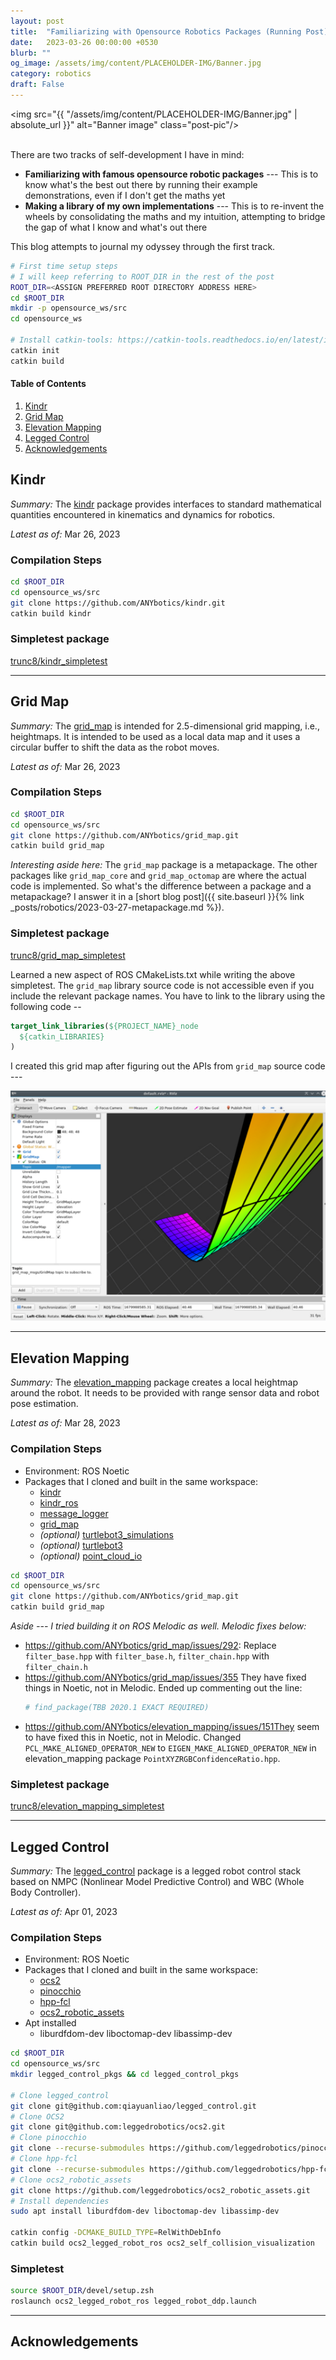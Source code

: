 ```yaml
---
layout: post
title:  "Familiarizing with Opensource Robotics Packages (Running Post)"
date:   2023-03-26 00:00:00 +0530
blurb: ""
og_image: /assets/img/content/PLACEHOLDER-IMG/Banner.jpg
category: robotics
draft: False
---
```


<img src="{{ "/assets/img/content/PLACEHOLDER-IMG/Banner.jpg" | absolute_url }}" alt="Banner image" class="post-pic"/>
<br />
<br />

There are two tracks of self-development I have in mind:

- **Familiarizing with famous opensource robotic packages** --- This is to know what's the best out there by running their example demonstrations, even if I don't get the maths yet
- **Making a library of my own implementations** --- This is to re-invent the wheels by consolidating the maths and my intuition, attempting to bridge the gap of what I know and what's out there

This blog attempts to journal my odyssey through the first track.

```sh
# First time setup steps
# I will keep referring to ROOT_DIR in the rest of the post
ROOT_DIR=<ASSIGN PREFERRED ROOT DIRECTORY ADDRESS HERE>
cd $ROOT_DIR
mkdir -p opensource_ws/src
cd opensource_ws

# Install catkin-tools: https://catkin-tools.readthedocs.io/en/latest/installing.html
catkin init
catkin build
```

#### Table of Contents
1. [Kindr](#kindr)
1. [Grid Map](#grid-map)
1. [Elevation Mapping](#elevation-mapping)
1. [Legged Control](#legged-control)
1. [Acknowledgements](#acknowledgements)


## Kindr
*Summary:* The [kindr](https://github.com/anybotics/kindr) package provides interfaces to standard mathematical quantities encountered in kinematics and dynamics for robotics.

*Latest as of:* Mar 26, 2023

### Compilation Steps
```sh
cd $ROOT_DIR
cd opensource_ws/src
git clone https://github.com/ANYbotics/kindr.git
catkin build kindr
```

### Simpletest package
[trunc8/kindr_simpletest](https://github.com/trunc8/kindr_simpletest)

---

## Grid Map
*Summary:* The [grid_map](https://github.com/ANYbotics/grid_map) is intended for 2.5-dimensional grid mapping, i.e., heightmaps. It is intended to be used as a local data map and it uses a circular buffer to shift the data as the robot moves.

*Latest as of:* Mar 26, 2023

### Compilation Steps
```sh
cd $ROOT_DIR
cd opensource_ws/src
git clone https://github.com/ANYbotics/grid_map.git
catkin build grid_map
```

*Interesting aside here:* The `grid_map` package is a metapackage. The other packages like `grid_map_core` and `grid_map_octomap` are where the actual code is implemented. So what's the difference between a package and a metapackage? I answer it in a [short blog post]({{ site.baseurl }}{% link _posts/robotics/2023-03-27-metapackage.md %}).

### Simpletest package
[trunc8/grid_map_simpletest](https://github.com/trunc8/grid_map_simpletest)

Learned a new aspect of ROS CMakeLists.txt while writing the above simpletest. The `grid_map` library source code is not accessible even if you include the relevant package names. You have to link to the library using the following code --

```cmake
target_link_libraries(${PROJECT_NAME}_node
  ${catkin_LIBRARIES}
)
```

I created this grid map after figuring out the APIs from `grid_map` source code ---

![RViz Demo](/assets/img/content/testing-opensource/grid_map_simpletest.png)

---

## Elevation Mapping
*Summary:* The [elevation_mapping](https://github.com/ANYbotics/elevation_mapping) package creates a local heightmap around the robot. It needs to be provided with range sensor data and robot pose estimation.

*Latest as of:* Mar 28, 2023

### Compilation Steps
- Environment: ROS Noetic
- Packages that I cloned and built in the same workspace: 
    + [kindr](https://github.com/anybotics/kindr)
    + [kindr_ros](https://github.com/anybotics/kindr_ros)
    + [message_logger](https://github.com/ANYbotics/message_logger)
    + [grid_map](https://github.com/ANYbotics/grid_map)
    + *(optional)* [turtlebot3_simulations](https://github.com/ROBOTIS-GIT/turtlebot3_simulations)
    + *(optional)* [turtlebot3](https://github.com/ROBOTIS-GIT/turtlebot3)
    + *(optional)* [point_cloud_io](https://github.com/ANYbotics/point_cloud_io.git)

```sh
cd $ROOT_DIR
cd opensource_ws/src
git clone https://github.com/ANYbotics/grid_map.git
catkin build grid_map
```

*Aside --- I tried building it on ROS Melodic as well. Melodic fixes below:*

- https://github.com/ANYbotics/grid_map/issues/292: Replace `filter_base.hpp` with `filter_base.h`, `filter_chain.hpp` with `filter_chain.h`
- https://github.com/ANYbotics/grid_map/issues/355 They have fixed things in Noetic, not in Melodic. Ended up commenting out the line:
    ```makefile
    # find_package(TBB 2020.1 EXACT REQUIRED)
    ```
- https://github.com/ANYbotics/elevation_mapping/issues/151They seem to have fixed this in Noetic, not in Melodic. Changed `PCL_MAKE_ALIGNED_OPERATOR_NEW` to `EIGEN_MAKE_ALIGNED_OPERATOR_NEW` in elevation_mapping package `PointXYZRGBConfidenceRatio.hpp`.

### Simpletest package
[trunc8/elevation_mapping_simpletest](https://github.com/trunc8/elevation_mapping_simpletest)

---

## Legged Control
*Summary:* The [legged_control](https://github.com/qiayuanliao/legged_control) package is a legged robot control stack based on NMPC (Nonlinear Model Predictive Control) and WBC (Whole Body Controller).

*Latest as of:* Apr 01, 2023

### Compilation Steps
- Environment: ROS Noetic
- Packages that I cloned and built in the same workspace:
    + [ocs2](https://github.com/leggedrobotics/ocs2)
    + [pinocchio](https://github.com/leggedrobotics/pinocchio.git)
    + [hpp-fcl](https://github.com/leggedrobotics/hpp-fcl.git)
    + [ocs2_robotic_assets](https://github.com/leggedrobotics/ocs2_robotic_assets.git)
- Apt installed
    + liburdfdom-dev liboctomap-dev libassimp-dev

```sh
cd $ROOT_DIR
cd opensource_ws/src
mkdir legged_control_pkgs && cd legged_control_pkgs

# Clone legged_control
git clone git@github.com:qiayuanliao/legged_control.git
# Clone OCS2
git clone git@github.com:leggedrobotics/ocs2.git
# Clone pinocchio
git clone --recurse-submodules https://github.com/leggedrobotics/pinocchio.git
# Clone hpp-fcl
git clone --recurse-submodules https://github.com/leggedrobotics/hpp-fcl.git
# Clone ocs2_robotic_assets
git clone https://github.com/leggedrobotics/ocs2_robotic_assets.git
# Install dependencies
sudo apt install liburdfdom-dev liboctomap-dev libassimp-dev

catkin config -DCMAKE_BUILD_TYPE=RelWithDebInfo
catkin build ocs2_legged_robot_ros ocs2_self_collision_visualization
```

### Simpletest
```sh
source $ROOT_DIR/devel/setup.zsh
roslaunch ocs2_legged_robot_ros legged_robot_ddp.launch
```

---

## Acknowledgements
